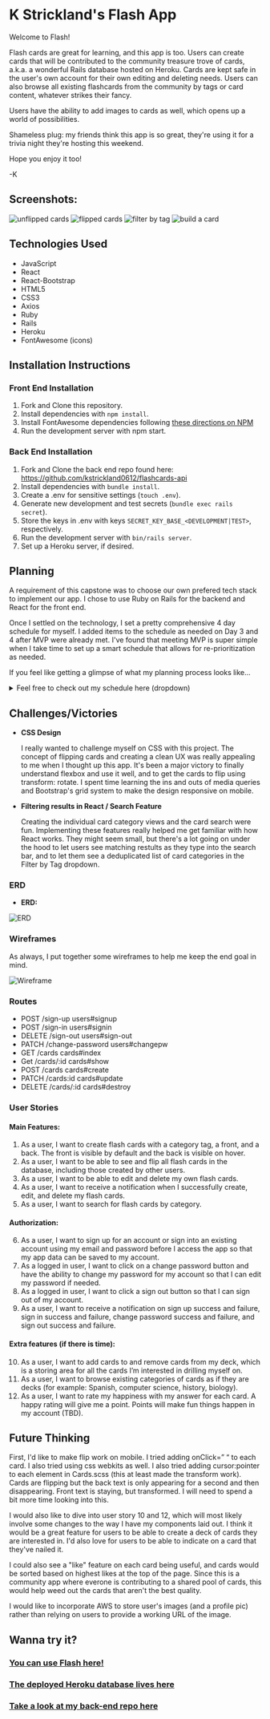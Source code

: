 # K Strickland's Flash App

Welcome to Flash!

Flash cards are great for learning, and this app is too. Users can create cards that will be contributed to the community treasure trove of cards, a.k.a. a wonderful Rails database hosted on Heroku. Cards are kept safe in the user's own account for their own editing and deleting needs. Users can also browse all existing flashcards from the community by tags or card content, whatever strikes their fancy.

Users have the ability to add images to cards as well, which opens up a world of possibilities.

Shameless plug: my friends think this app is so great, they're using it for a trivia night they're hosting this weekend.

Hope you enjoy it too!

-K

## Screenshots:

![unflipped cards](https://i.imgur.com/TTnpDff.png "unflipped cards")
![flipped cards](https://i.imgur.com/U48JMj9.png "flipped cards")
![filter by tag](https://i.imgur.com/rsMT8NY.png "filter by tag")
![build a card](https://i.imgur.com/8jg4Pv3.png "build a card")

## Technologies Used

* JavaScript
* React
* React-Bootstrap
* HTML5
* CSS3
* Axios
* Ruby
* Rails
* Heroku
* FontAwesome (icons)

## Installation Instructions

### Front End Installation

1. Fork and Clone this repository.
2. Install dependencies with ```npm install```.
3. Install FontAwesome dependencies following [these directions on NPM](https://www.npmjs.com/package/@fortawesome/react-fontawesome)
4. Run the development server with npm start.

### Back End Installation

1. Fork and Clone the back end repo found here: https://github.com/kstrickland0612/flashcards-api
2. Install dependencies with ```bundle install```.
3. Create a .env for sensitive settings (```touch .env```).
4. Generate new development and test secrets (```bundle exec rails secret```).
5. Store the keys in .env with keys ```SECRET_KEY_BASE_<DEVELOPMENT|TEST>```, respectively.
6. Run the development server with ```bin/rails server```.
7. Set up a Heroku server, if desired.

## Planning

A requirement of this capstone was to choose our own prefered tech stack to implement our app. I chose to use Ruby on Rails for the backend and React for the front end.

Once I settled on the technology, I set a pretty comprehensive 4 day schedule for myself. I added items to the schedule as needed on Day 3 and 4 after MVP were already met. I've found that meeting MVP is super simple when I take time to set up a smart schedule that allows for re-prioritization as needed.

If you feel like getting a glimpse of what my planning process looks like...

<details><summary>Feel free to check out my schedule here (dropdown)</summary>

### Day 1:

- Set up Rails template
- Create GH repo for back end
- Create Heroku app and deploy initial commits to it
- Set up React template
- Create GH repo for front end
- Test user auth end points with curl scripts
- User auth front-end setup (make sure it works)
- Scaffold card resource
- Test card resource end points with curl scripts
- CRUD for cards from front end
	GET /cards cards#index
		From ‘/’ route (for all cards)
		From authenticated ‘/my-cards’ (nav bar link to my account >>> my cards - for user’s cards)
POST /cards cards#create
	From authenticated ‘/build-card’ path (nav bar link)
PATCH /cards:id cards#update
	From authenticated ‘/edit-card/:id’ path (from my cards page)
		Might be ‘my-cards/edit-card/:id’?
DELETE /cards/:id cards#destroy
	From authenticated ‘/my-cards:id’
- Get deployed app up and running (GH Pages)

### Day 2:

- Front-end configuration (React components):
	- Nav component (shared)
	- Footer component (shared)
	- Card Form component (shared)
	- Card component
	- Cards component
	- CardCreate component
	- CardEdit component
- Card “flip” feature
- Search feature by card category
- Make category field into a dropdown (populated from DB) with 'Other' option
  - have this list avoid duplicates

### Day 3:

- Deck view where categories take user to that deck page of cards (‘cards/:category’)
	- secondary category dropdown at top of page with all categories, duplicates removed
- change search to search content of card, not category
- make search bar only available from ‘/’ (root)
- make filter by tag only available from ‘/’ (root)
- fix all nestedDom errors
- Styling: get cards to lay out 2 by 2
- Styling: get MyCard to have edit and delete button displayed under each card
- Styling: Auth forms
- add image capability to cards
- Troubleshooting/debugging
  - BUG: Category is blank when creating a new card with a category selected from the dropdown. Category only populates if it is types in the ‘other’ field.
	- BUG: filter by tag shows up on edit card field
- style card form

### Day 4:

- Stying: pick color theme
- have a message appear when no items match search
- add All Cards option to filter category dropdown that bumps user back to root where they can see all cards
- set up authorization for create, edit and delete (token in the axios header, and back-end rails configuration for users and cards tables)
- remove all console.logs and console.errors from code
- Troubleshooting/debugging
- this README! :)
</details>

## Challenges/Victories

- **CSS Design**

  I really wanted to challenge myself on CSS with this project. The concept of flipping cards and creating a clean UX was really appealing to me when I thought up this app. It's been a major victory to finally understand flexbox and use it well, and to get the cards to flip using transform: rotate. I spent time learning the ins and outs of media queries and Bootstrap's grid system to make the design responsive on mobile.

- **Filtering results in React / Search Feature**

	Creating the individual card category views and the card search were fun. Implementing these features really helped me get familiar with how React works. They might seem small, but there's a lot going on under the hood to let users see matching restults as they type into the search bar, and to let them see a deduplicated list of card categories in the Filter by Tag dropdown.

### ERD

- **ERD:**

![ERD](https://i.imgur.com/8rIubY5.png "ERD")

### Wireframes

As always, I put together some wireframes to help me keep the end goal in mind.

![Wireframe](https://i.imgur.com/7uTfbwN.png "wireframe")

### Routes

* POST /sign-up users#signup
* POST /sign-in users#signin
* DELETE /sign-out users#sign-out
* PATCH /change-password users#changepw
* GET /cards cards#index
* Get /cards/:id cards#show
* POST /cards cards#create
* PATCH /cards:id cards#update
* DELETE /cards/:id cards#destroy

### User Stories

#### Main Features:
1. As a user, I want to create flash cards with a category tag, a front, and a back. The front is visible by default and the back is visible on hover.
2. As a user, I want to be able to see and flip all flash cards in the database, including those created by other users.
3. As a user, I want to be able to edit and delete my own flash cards.
4. As a user, I want to receive a notification when I successfully create, edit, and delete my flash cards.
5. As a user, I want to search for flash cards by category.

#### Authorization:
6. As a user, I want to sign up for an account or sign into an existing account using my email and password before I access the app so that my app data can be saved to my account.
7. As a logged in user, I want to click on a change password button and have the ability to change my password for my account so that I can edit my password if needed.
8. As a logged in user, I want to click a sign out button so that I can sign out of my account.
9. As a user, I want to receive a notification on sign up success and failure, sign in success and failure, change password success and failure, and sign out success and failure.

#### Extra features (if there is time):
10. As a user, I want to add cards to and remove cards from my deck, which is a storing area for all the cards I’m interested in drilling myself on.
11. As a user, I want to browse existing categories of cards as if they are decks (for example: Spanish, computer science, history, biology).
12. As a user, I want to rate my happiness with my answer for each card. A happy rating will give me a point. Points will make fun things happen in my account (TBD).

## Future Thinking

First, I'd like to make flip work on mobile. I tried adding onClick=” “ to each card. I also tried using css webkits as well. I also tried adding cursor:pointer to each element in Cards.scss (this at least made the transform work). Cards are flipping but the back text is only appearing for a second and then disappearing. Front text is staying, but transformed. I will need to spend a bit more time looking into this.

I would also like to dive into user story 10 and 12, which will most likely involve some changes to the way I have my components laid out. I think it would be a great feature for users to be able to create a deck of cards they are interested in. I'd also love for users to be able to indicate on a card that they've nailed it.

I could also see a "like" feature on each card being useful, and cards would be sorted based on highest likes at the top of the page. Since this is a community app where everone is contributing to a shared pool of cards, this would help weed out the cards that aren't the best quality.

I would like to incorporate AWS to store user's images (and a profile pic) rather than relying on users to provide a working URL of the image.

## Wanna try it?

### [You can use Flash here!](https://kstrickland0612.github.io/flashcards-client/#/)

### [The deployed Heroku database lives here](https://guarded-falls-36337.herokuapp.com/)

### [Take a look at my back-end repo here](https://github.com/kstrickland0612/flashcards-api)
